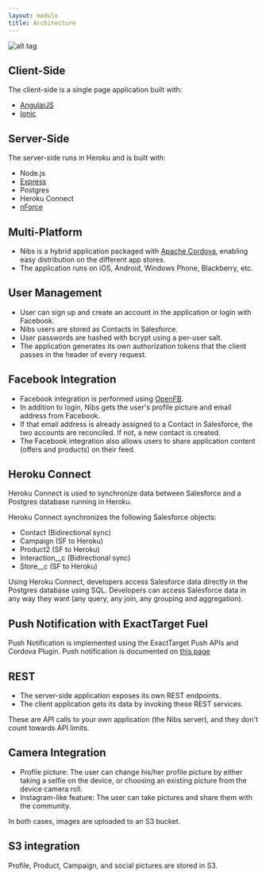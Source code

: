 ```yaml
---
layout: module
title: Architecture
---
```

![alt tag](https://github.com/ccoenraets/nibsapp/raw/master/resources/nibs-architecture.jpg)

## Client-Side

The client-side is a single page application built with:

- [AngularJS](https://angularjs.org/)
- [Ionic](http://ionicframework.com/)

## Server-Side

The server-side runs in Heroku and is built with:

- Node.js
- [Express](http://expressjs.com/)
- Postgres
- Heroku Connect
- [nForce](https://github.com/kevinohara80/nforce)

## Multi-Platform

- Nibs is a hybrid application packaged with [Apache Cordova](https://cordova.apache.org/), enabling easy distribution on the different app stores.
- The application runs on iOS, Android, Windows Phone, Blackberry, etc.

## User Management

- User can sign up and create an account in the application or login with Facebook.
- Nibs users are stored as Contacts in Salesforce.
- User passwords are hashed with bcrypt using a per-user salt.
- The application generates its own authorization tokens that the client passes in the header of every request.

## Facebook Integration

- Facebook integration is performed using [OpenFB](https://github.com/ccoenraets/OpenFB).
- In addition to login, Nibs gets the user's profile picture and email address from Facebook.
- If that email address is already assigned to a Contact in Salesforce, the two accounts are reconciled. If not, a new contact is created.
- The Facebook integration also allows users to share application content (offers and products) on their feed.

## Heroku Connect

Heroku Connect is used to synchronize data between Salesforce and a Postgres database running in Heroku.

Heroku Connect synchronizes the following Salesforce objects:

- Contact (Bidirectional sync)
- Campaign (SF to Heroku)
- Product2 (SF to Heroku)
- Interaction__c (Bidirectional sync)
- Store__c (SF to Heroku)

Using Heroku Connect, developers access Salesforce data directly in the Postgres database using SQL. Developers can access Salesforce data in any way they want (any query, any join, any grouping and aggregation).


## Push Notification with ExactTarget Fuel

Push Notification is implemented using the ExactTarget Push APIs and Cordova Plugin.
Push notification is documented on [this page](https://github.com/ccoenraets/nibsapp/wiki/Push-Notification)


## REST

- The server-side application exposes its own REST endpoints.
- The client application gets its data by invoking these REST services.

These are API calls to your own application (the Nibs server), and they don't count towards API limits.

## Camera Integration

- Profile picture: The user can change his/her profile picture by either taking a selfie on the device, or choosing an existing picture from the device camera roll.
- Instagram-like feature: The user can take pictures and share them with the community.

In both cases, images are uploaded to an S3 bucket.

## S3 integration

Profile, Product, Campaign, and social pictures are stored in S3.
